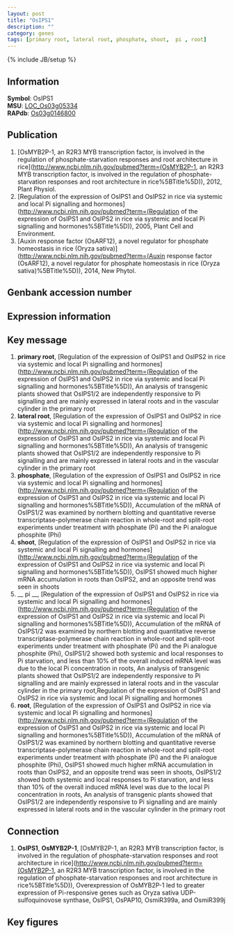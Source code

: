 ```yaml
---
layout: post
title: "OsIPS1"
description: ""
category: genes
tags: [primary root, lateral root, phosphate, shoot,  pi , root]
---
```

{% include JB/setup %}

## Information
__Symbol__: OsIPS1  
__MSU__: [LOC_Os03g05334](http://rice.plantbiology.msu.edu/cgi-bin/ORF_infopage.cgi?orf=LOC_Os03g05334)  
__RAPdb__: [Os03g0146800](http://rapdb.dna.affrc.go.jp/viewer/gbrowse_details/irgsp1?name=Os03g0146800)  

## Publication
1. [OsMYB2P-1, an R2R3 MYB transcription factor, is involved in the regulation of phosphate-starvation responses and root architecture in rice](http://www.ncbi.nlm.nih.gov/pubmed?term=(OsMYB2P-1, an R2R3 MYB transcription factor, is involved in the regulation of phosphate-starvation responses and root architecture in rice%5BTitle%5D)), 2012, Plant Physiol.
2. [Regulation of the expression of OsIPS1 and OsIPS2 in rice via systemic and local Pi signalling and hormones](http://www.ncbi.nlm.nih.gov/pubmed?term=(Regulation of the expression of OsIPS1 and OsIPS2 in rice via systemic and local Pi signalling and hormones%5BTitle%5D)), 2005, Plant Cell and Environment.
3. [Auxin response factor (OsARF12), a novel regulator for phosphate homeostasis in rice (Oryza sativa)](http://www.ncbi.nlm.nih.gov/pubmed?term=(Auxin response factor (OsARF12), a novel regulator for phosphate homeostasis in rice (Oryza sativa)%5BTitle%5D)), 2014, New Phytol.

## Genbank accession number

## Expression information

## Key message
1. __primary root__, [Regulation of the expression of OsIPS1 and OsIPS2 in rice via systemic and local Pi signalling and hormones](http://www.ncbi.nlm.nih.gov/pubmed?term=(Regulation of the expression of OsIPS1 and OsIPS2 in rice via systemic and local Pi signalling and hormones%5BTitle%5D)),  An analysis of transgenic plants showed that OsIPS1/2 are independently responsive to Pi signalling and are mainly expressed in lateral roots and in the vascular cylinder in the primary root
2. __lateral root__, [Regulation of the expression of OsIPS1 and OsIPS2 in rice via systemic and local Pi signalling and hormones](http://www.ncbi.nlm.nih.gov/pubmed?term=(Regulation of the expression of OsIPS1 and OsIPS2 in rice via systemic and local Pi signalling and hormones%5BTitle%5D)),  An analysis of transgenic plants showed that OsIPS1/2 are independently responsive to Pi signalling and are mainly expressed in lateral roots and in the vascular cylinder in the primary root
3. __phosphate__, [Regulation of the expression of OsIPS1 and OsIPS2 in rice via systemic and local Pi signalling and hormones](http://www.ncbi.nlm.nih.gov/pubmed?term=(Regulation of the expression of OsIPS1 and OsIPS2 in rice via systemic and local Pi signalling and hormones%5BTitle%5D)),  Accumulation of the mRNA of OsIPS1/2 was examined by northern blotting and quantitative reverse transcriptase-polymerase chain reaction in whole-root and split-root experiments under treatment with phosphate (Pi) and the Pi analogue phosphite (Phi)
4. __shoot__, [Regulation of the expression of OsIPS1 and OsIPS2 in rice via systemic and local Pi signalling and hormones](http://www.ncbi.nlm.nih.gov/pubmed?term=(Regulation of the expression of OsIPS1 and OsIPS2 in rice via systemic and local Pi signalling and hormones%5BTitle%5D)),  OsIPS1 showed much higher mRNA accumulation in roots than OsIPS2, and an opposite trend was seen in shoots
5. __ pi __, [Regulation of the expression of OsIPS1 and OsIPS2 in rice via systemic and local Pi signalling and hormones](http://www.ncbi.nlm.nih.gov/pubmed?term=(Regulation of the expression of OsIPS1 and OsIPS2 in rice via systemic and local Pi signalling and hormones%5BTitle%5D)),  Accumulation of the mRNA of OsIPS1/2 was examined by northern blotting and quantitative reverse transcriptase-polymerase chain reaction in whole-root and split-root experiments under treatment with phosphate (Pi) and the Pi analogue phosphite (Phi), OsIPS1/2 showed both systemic and local responses to Pi starvation, and less than 10% of the overall induced mRNA level was due to the local Pi concentration in roots, An analysis of transgenic plants showed that OsIPS1/2 are independently responsive to Pi signalling and are mainly expressed in lateral roots and in the vascular cylinder in the primary root,Regulation of the expression of OsIPS1 and OsIPS2 in rice via systemic and local Pi signalling and hormones
6. __root__, [Regulation of the expression of OsIPS1 and OsIPS2 in rice via systemic and local Pi signalling and hormones](http://www.ncbi.nlm.nih.gov/pubmed?term=(Regulation of the expression of OsIPS1 and OsIPS2 in rice via systemic and local Pi signalling and hormones%5BTitle%5D)),  Accumulation of the mRNA of OsIPS1/2 was examined by northern blotting and quantitative reverse transcriptase-polymerase chain reaction in whole-root and split-root experiments under treatment with phosphate (Pi) and the Pi analogue phosphite (Phi), OsIPS1 showed much higher mRNA accumulation in roots than OsIPS2, and an opposite trend was seen in shoots, OsIPS1/2 showed both systemic and local responses to Pi starvation, and less than 10% of the overall induced mRNA level was due to the local Pi concentration in roots, An analysis of transgenic plants showed that OsIPS1/2 are independently responsive to Pi signalling and are mainly expressed in lateral roots and in the vascular cylinder in the primary root

## Connection
1. __OsIPS1__, __OsMYB2P-1__, [OsMYB2P-1, an R2R3 MYB transcription factor, is involved in the regulation of phosphate-starvation responses and root architecture in rice](http://www.ncbi.nlm.nih.gov/pubmed?term=(OsMYB2P-1, an R2R3 MYB transcription factor, is involved in the regulation of phosphate-starvation responses and root architecture in rice%5BTitle%5D)),  Overexpression of OsMYB2P-1 led to greater expression of Pi-responsive genes such as Oryza sativa UDP-sulfoquinovose synthase, OsIPS1, OsPAP10, OsmiR399a, and OsmiR399j

## Key figures


